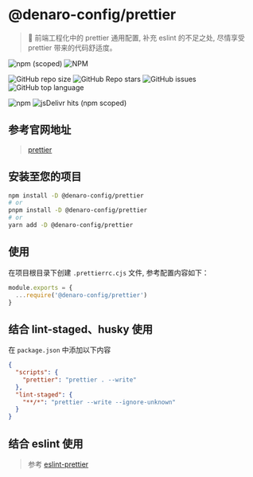 # @denaro-config/prettier

> :tada: 前端工程化中的 prettier 通用配置, 补充 eslint 的不足之处, 尽情享受 prettier 带来的代码舒适度。

![npm (scoped)](https://img.shields.io/npm/v/%40denaro-config/prettier)
![NPM](https://img.shields.io/npm/l/%40denaro-config%2Fprettier)

![GitHub repo size](https://img.shields.io/github/repo-size/denaro-org/frontend-engineering-config)
![GitHub Repo stars](https://img.shields.io/github/stars/denaro-org/frontend-engineering-config)
![GitHub issues](https://img.shields.io/github/issues/denaro-org/frontend-engineering-config)
![GitHub top language](https://img.shields.io/github/languages/top/denaro-org/frontend-engineering-config)

![npm](https://img.shields.io/npm/dw/%40denaro-config/prettier)
![jsDelivr hits (npm scoped)](https://img.shields.io/jsdelivr/npm/hd/%40denaro-config%2Fprettier)

## 参考官网地址

> [prettier](https://prettier.io/)

## 安装至您的项目

```bash
npm install -D @denaro-config/prettier
# or
pnpm install -D @denaro-config/prettier
# or
yarn add -D @denaro-config/prettier
```

## 使用

在项目根目录下创建 `.prettierrc.cjs` 文件, 参考配置内容如下：

```js
module.exports = {
  ...require('@denaro-config/prettier')
}
```

## 结合 lint-staged、husky 使用

在 `package.json` 中添加以下内容

```json
{
  "scripts": {
    "prettier": "prettier . --write"
  },
  "lint-staged": {
    "**/*": "prettier --write --ignore-unknown"
  }
}
```

## 结合 eslint 使用

> 参考 [eslint-prettier](../eslint-prettier/README.md)
